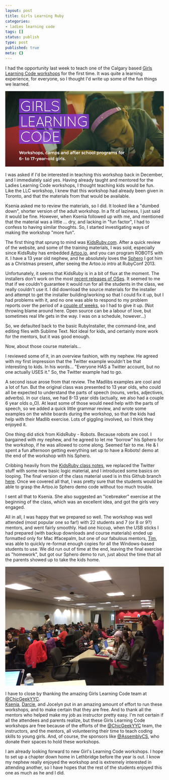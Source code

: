 ```yaml
---
layout: post
title: Girls Learning Ruby
categories:
- ladies learning code
tags: []
status: publish
type: post
published: true
meta: {}
---
```


I had the opportunity last week to teach one of the Calgary based 
[Girls Learning Code workshops](http://ladieslearningcode.com/chapters/calgary/) for the first time.  It was quite a learning experience, for everyone, so I thought I'd write up some of the fun things we learned.
  
      
[![](/squarespace_images/static_50d2902fe4b0959a0871a12c_50d29312e4b04687d9db341b_54f11ecbe4b0376cee6be391_1425088215970__img.png)](http://calgary.ladieslearningcode.com)
  



I was asked if I'd be interested in teaching this workshop back in December, and I immediately said yes.  Having already taught and mentored for the Ladies Learning Code workshops, I thought teaching kids would be fun.  Like the LLC workshop, I knew that this workshop had already been given in Toronto, and that the materials from that would be available.


Ksenia asked me to review the materials, so I did.  It looked like a "dumbed down", shorter version of the adult workshop.  In a fit of laziness, I just said it would be fine.  However, when Ksenia followed up with me, and mentioned that the material was a little ... dry, and lacking in "fun factor", I had to confess to having similar thoughts.  So, I started investigating ways of making the workshop "more fun".


The first thing that sprung to mind was 
[KidsRuby.com](http://kidsruby.com).  After a quick review of the website, and some of the training materials, I was sold, especially since KidsRuby has embedded 
[Artoo.io](http://artoo.io), and you can program ROBOTS with it.  I have a 13 year old nephew, and he absolutely loves the 
[Sphero](http://www.gosphero.com) I got him as a Christmas present, after seeing the Artoo.io intro at RubyConf 2013.




Unfortunately, it seems that KidsRuby is in a bit of flux at the moment.  The installers don't work on the most 
[recent releases of OSes](https://github.com/hybridgroup/kidsrubyinstaller-osx/issues/11).  It seemed to me that if we couldn't guarantee it would run for all the students in the class, we really couldn't use it.  I did download the source materials for the installer and attempt to get the installer building/working so that I could fix it up, but I had problems with it, and no one was able to respond to my problem reports over the period of a 
[couple of weeks]((https://github.com/hybridgroup/kidsrubyinstaller-osx/issues/11)), so I had to give it up. (Not throwing blame around here.  Open source can be a labour of love, but sometimes real life gets in the way.  I was on a schedule, however...)


So, we defaulted back to the basic RubyInstaller, the command-line, and editing files with Sublime Text.  Not ideal for kids, and certainly more work for the mentors, but it was good enough.


Now, about those course materials...


I reviewed some of it, in an overview fashion, with my nephew.  He agreed with my first impression that the Twitter example wouldn't be that interesting to kids.  In his words... "Everyone HAS a Twitter account, but no one actually USES it."  So, the Twitter example had to go.


A second issue arose from that review.  The Madlibs examples are cool and a lot of fun.  But the original class was presented to 13 year olds, who could all be expected to understand the parts of speech (nouns, verbs, adjectives, adverbs).  In our class, we had 8-13 year olds (actually, we also had a couple 6 year olds o_O).  At least some of those would need help with the parts of speech, so we added a quick little grammar review, and wrote some examples on the white boards during the workshop, so that the kids had help with their Madlib exercise. Lots of giggling involved, so I think they enjoyed it.


One thing did stick from KidsRuby - Robots.  Because robots are cool.  I bargained with my nephew, and he agreed to let me "borrow" his Sphero for the workshop, if he was allowed to come along.  Seemed fair to me.  He & I spent a fun afternoon getting everything set up to have a Robots! demo at the end of the workshop with his Sphero.


Cribbing heavily from the 
[KidsRuby class notes](https://github.com/hybridgroup/kidsruby-class-1), we replaced the Twitter stuff with some new basic logic material, and I introduced some basics on looping.  The final version of the class material used is in this Github branch 
[here](https://github.com/wndxlori/glc-ruby/tree/yyc-feb21). Once we covered all that, I was pretty sure that the students would be able to grasp the Artoo.io Sphero demo code without too much trouble.


I sent all that to Ksenia.  She also suggested an "icebreaker" exercise at the beginning of the class, which was an excellent idea, and got the girls very engaged.


All in all, I was happy that we prepared so well.  The workshop was well attended (most popular one so far!) with 22 students and 7 (or 8 or 9?) mentors, and went fairly smoothly.  Had one hiccup, when the USB sticks I had prepared (with backup downloads and course materials) ended up formatted only for Mac #facepalm, but one of our fabulous mentors, 
[Tim](https://twitter.com/timuruski), was able to quickly re-format enough copies for all the Windows-based students to use.  We did run out of time at the end, leaving the final exercise as "homework", but got our Sphero demo to run, just about the time that all the parents showed up to take the kids home.
  
      
[![](/squarespace_images/static_50d2902fe4b0959a0871a12c_50d29312e4b04687d9db341b_54f11e85e4b0d588cecaff91_1425088166782__img.jpg)](http://calgary.ladieslearningcode.com)
  


I have to close by thanking the amazing Girls Learning Code team at 
[@ChicGeekYYC](http://thechicgeek.ca).  
[Ksenia](https://twitter.com/ksenia_nadkina), 
[Darcie](https://twitter.com/derushie), and Jocelyn put in an amazing amount of effort to run these workshops, and to make certain that they are free. And to thank all the mentors who helped make my job as instructor pretty easy.  I'm not certain if all the attendees and parents realize, but these Girls Learning Code workshops are free because of the efforts of the 
[@ChicGeekYYC](https://twitter.com/ChicGeekYYC) team, the instructors, and the mentors, all volunteering their time to teach coding skills to young girls.  And, of course, the sponsors like 
[@AssemblyCS](https://twitter.com/AssemblyCS), who donate their spaces to hold these workshops.


I am already looking forward to new Girl's Learning Code workshops.  I hope to set up a chapter down home in Lethbridge before the year is out.  I know my nephew really enjoyed the workshop and is 
extremely interested in attending another, so I have hopes that the rest of the students enjoyed this one as much as he and I did.
